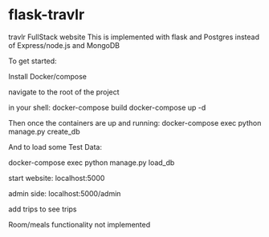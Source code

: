 # flask-travlr
travlr FullStack website 
This is implemented with flask and Postgres instead of Express/node.js and MongoDB

To get started:

Install Docker/compose

navigate to the root of the project

in your shell:
docker-compose build
docker-compose up -d

Then once the containers are up and running:
docker-compose exec python manage.py create_db

And to load some Test Data:

docker-compose exec python manage.py load_db


start website:
localhost:5000

admin side:
localhost:5000/admin

add trips to see trips

Room/meals functionality not implemented

